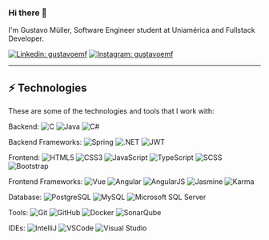 ### Hi there 👋

I'm Gustavo Müller, Software Engineer student at Uniamérica and Fullstack Developer. 

[![Linkedin: gustavoemf](https://img.shields.io/badge/-Linkedin-blue?style=flat-square&logo=Linkedin&logoColor=white&link=https://www.linkedin.com/in/gustavoemf/)](https://www.linkedin.com/in/gustavoemf/)
[![Instagram: gustavoemf](https://img.shields.io/badge/-Instagram-c13584?style=flat-square&logo=Instagram&logoColor=white&link=https://www.instagram.com/gustavoemf/)](https://www.instagram.com/gustavoemf/)
____

## ⚡ Technologies

These are some of the technologies and tools that I work with:

Backend: 
![C](https://img.shields.io/badge/-C-A8B9CC?style=flat-square&logo=c&logoColor=white)
![Java](https://img.shields.io/badge/-Java-007396?style=flat-square&logo=java&logoColor=white)
![C#](https://img.shields.io/badge/-C%23-239120?style=flat-square&logo=c-sharp&logoColor=white)
<!-- ![Nodejs](https://img.shields.io/badge/-Nodejs-339933?style=flat-square&logo=Node.js&logoColor=white) -->
<!-- ![Python](https://img.shields.io/badge/-Python-3776AB?style=flat-square&logo=python&logoColor=white) -->

Backend Frameworks:
![Spring](https://img.shields.io/badge/-Spring-6DB33F?style=flat-square&logo=spring&logoColor=white)
![.NET](https://img.shields.io/badge/-.NET-512BD4?style=flat-square&logo=.net&logoColor=white)
![JWT](https://img.shields.io/badge/-JWT-000000?style=flat-square&logo=json-web-tokens)
<!-- ![NestJS](https://img.shields.io/badge/-NestJS-E0234E?style=flat-square&logo=nestjs&logoColor=white) -->
<!-- ![Flask](https://img.shields.io/badge/-Flask-000000?style=flat-square&logo=flask&logoColor=white) -->
<!-- ![Django](https://img.shields.io/badge/-Django-092E20?style=flat-square&logo=django&logoColor=white) -->

Frontend:
![HTML5](https://img.shields.io/badge/-HTML5-E34F26?style=flat-square&logo=html5&logoColor=white)
![CSS3](https://img.shields.io/badge/-CSS3-1572B6?style=flat-square&logo=css3)
![JavaScript](https://img.shields.io/badge/-JavaScript-black?style=flat-square&logo=javascript)
![TypeScript](https://img.shields.io/badge/-TypeScript-007ACC?style=flat-square&logo=typescript&logoColor=white)
![SCSS](https://img.shields.io/badge/-SCSS-CC6699?style=flat-square&logo=sass&logoColor=white)
![Bootstrap](https://img.shields.io/badge/-Bootstrap-563D7C?style=flat-square&logo=bootstrap)

Frontend Frameworks:
![Vue](https://img.shields.io/badge/-Vue-4FC08D?style=flat-square&logo=vue.js&logoColor=white)
![Angular](https://img.shields.io/badge/-Angular-DD0031?style=flat-square&logo=angular)
![AngularJS](https://img.shields.io/badge/-AngularJS-E23237?style=flat-square&logo=angularjs&logoColor=white)
![Jasmine](https://img.shields.io/badge/-Jasmine-8A4182?style=flat-square&logo=jasmine&logoColor=white)
![Karma](https://img.shields.io/badge/-Karma-0D4C8F?style=flat-square&logo=karma&logoColor=white)
<!-- ![React](https://img.shields.io/badge/-React-61DAFB?style=flat-square&logo=react&logoColor=white) -->

Database:
![PostgreSQL](https://img.shields.io/badge/-PostgreSQL-336791?style=flat-square&logo=postgresql&logoColor=white)
![MySQL](https://img.shields.io/badge/-MySQL-4479A1?style=flat-square&logo=mysql&logoColor=white)
![Microsoft SQL Server](https://img.shields.io/badge/-SQL%20Server-CC2927?style=flat-square&logo=microsoft-sql-server&logoColor=white)

Tools:
![Git](https://img.shields.io/badge/-Git-black?style=flat-square&logo=git)
![GitHub](https://img.shields.io/badge/-GitHub-181717?style=flat-square&logo=github)
![Docker](https://img.shields.io/badge/-Docker-2496ED?style=flat-square&logo=docker&logoColor=white)
![SonarQube](https://img.shields.io/badge/-SonarQube-4E9BCD?style=flat-square&logo=sonarqube&logoColor=white)

IDEs:
![IntelliJ](https://img.shields.io/badge/-IntelliJ%20IDEA-black?style=flat-square&logo=intellij-idea&logoColor=white)
![VSCode](https://img.shields.io/badge/-VSCode-007ACC?style=flat-square&logo=visual-studio-code&logoColor=white)
![Visual Studio](https://img.shields.io/badge/-Visual%20Studio-5C2D91?style=flat-square&logo=visual-studio&logoColor=white)
